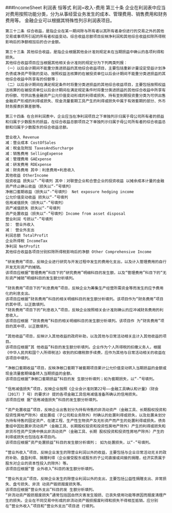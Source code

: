 ###IncomeSheet 利润表
    恒等式 利润=收入-费用
    第三十条 企业在利润表中应当对费用按照功能分类，分为从事经营业务发生的成本、管理费用、销售费用和财务费用等。
    金融企业可以根据其特殊性列示利润表项目。

    第三十二条 综合收益，是指企业在某一期间除与所有者以其所有者身份进行的交易之外的其他交易或事项所引起的所有者权益变动。综合收益总额项目反映净利润和其他综合收益扣除所得税影响后的净额相加后的合计金额。

    第三十三条 其他综合收益，是指企业根据其他会计准则规定未在当期损益中确认的各项利得和损失。
    其他综合收益项目应当根据其他相关会计准则的规定分为下列两类列报：
    （一）以后会计期间不能重分类进损益的其他综合收益项目，主要包括重新计量设定受益计划净负债或净资产导致的变动、按照权益法核算的在被投资单位以后会计期间不能重分类进损益的其他综合收益中所享有的份额等；
    （二）以后会计期间在满足规定条件时将重分类进损益的其他综合收益项目，主要包括按照权益法核算的在被投资单位以后会计期间在满足规定条件时将重分类进损益的其他综合收益中所享有的份额、可供出售金融资产公允价值变动形成的利得或损失、持有至到期投资重分类为可供出售金融资产形成的利得或损失、现金流量套期工具产生的利得或损失中属于有效套期的部分、外币财务报表折算差额等。

    第三十四条 在合并利润表中，企业应当在净利润项目之下单独列示归属于母公司所有者的损益和归属于少数股东的损益，在综合收益总额项目之下单独列示归属于母公司所有者的综合收益总额和归属于少数股东的综合收益总额。
    
    营业收入 Revenue
    减：营业成本 CostOfSales
    减：税金及附加 TaxesAndSurcharge
    减：销售费用 SellingExpense
    减：管理费用 GAExpense
    减：研发费用 RDExpense
    减：财务费用 其中：利息费用+利息收入
    其他收益 OtherIncome
    投资收益 损失以“-”号填列 其中：对联营企业和合营企业的投资收益 以摊余成本计量的金融资产终止确认收益（损失以“-”号填列）
    净敞口套期收益（损失以“-”号填列） Net exposure hedging income
    公允价值变动收益 损失以“-”号填列
    信用减值损失（损失以“-”号填列）
    资产减值损失 损失以“-”号填列
    资产处置收益（损失以“-”号填列）Income from asset disposal
    营业利润 亏损以“-”号填列
    加： 营业外收入
    减： 营业外支出
    利润总额 TotalProfit
    企业所得税 IncomeTax
    净利润 NetProfit
    其他综合收益各项目分别扣除所得税影响后的净额 Other Comprehensive Income

    “研发费用”项目，反映企业进行研究与开发过程中发生的费用化支出，以及计入管理费用的自行开发无形资产的摊销。 
    该项目应根据“管理费用”科目下的“研究费用”明细科目的发生额，以及“管理费用”科目下的“无形资产摊销”明细科目的发生额分析填列。

    “财务费用”项目下的“利息费用”项目，反映企业为筹集生产经营所需资金等而发生的应予费用化的利息支出。
    该项目应根据“财务费用”科目的相关明细科目的发生额分析填列。该项目作为“财务费用”项目的其中项，以正数填列。
    “财务费用”项目下的“利息收入”项目，反映企业按照相关会计准则确认的应冲减财务费用的利息收入。
    该项目应根据 “财务费用”科目的相关明细科目的发生额分析填列。该项目作 为“财务费用”项目的其中项，以正数填列。

    “其他收益”项目，反映计入其他收益的政府补助，以及其他与日常活动相关且计入其他收益的项目。
    该项目应根据“其 他收益”科目的发生额分析填列。企业作为个人所得税的扣缴义务人，根据《中华人民共和国个人所得税法》收到的扣缴税款手续费，应作为其他与日常活动相关的收益在该项目中填列。

    “净敞口套期收益”项目，反映净敞口套期下被套期项目累计公允价值变动转入当期损益的金额或现金流量套期储备转入当期损益的金额。
    该项目应根据“净敞口套期损益”科目的发 生额分析填列；如为套期损失，以“-”号填列。

    “信用减值损失”项目，反映企业按照《企业会计准则第22号——金融工具确认和计量》（财会〔2017〕7 号）的要求计 提的各项金融工具信用减值准备所确认的信用损失。
    该项目应根 据“信用减值损失”科目的发生额分析填列。

    “资产处置收益”项目，反映企业出售划分为持有待售的非流动资产（金融工具、长期股权投资和投资性房地产除外）或处置组（子公司和业务除外）时确认的处置利得或损失，以及处置未划分为持有待售的固定资产、在建工程、生产性生物资产及无形资产而产生的处置利得或损失。债务重组中因处置非流动资产（金融工具、长期股权投资和投资性房地产除外）产生的利得或损失和非货币性资产交换中换出非流动资产（金融工具、长期 股权投资和投资性房地产除外）产生的利得或损失也包括在本项目内。
    该项目应根据“资产处置损益”科目的发生额分析填列； 如为处置损失，以“-”号填列。

    “营业外收入”项目，反映企业发生的除营业利润以外的收益，主要包括与企业日常活动无关的政府补助、盘盈利得、捐赠利得（企业接受股东或股东的子公司直接或间接的捐赠，经济实质属于股东对企业的资本性投入的除外）等。
    该项目应根据“营 业外收入”科目的发生额分析填列。

    “营业外支出”项目，反映企业发生的除营业利润以外的支出，主要包括公益性捐赠支出、非常损失、盘亏损失、非流 动资产毁损报废损失等。
    该项目应根据“营业外支出”科目的发 生额分析填列。
    “非流动资产毁损报废损失”通常包括因自然灾害发生毁损、已丧失使用功能等原因而报废清理产生的损失。企业在不同交易中形成的非流动资产毁损报废利得和损失不得相互抵销，应分别在“营业外收入”项目和“营业外支出”项目进 行填列。

    